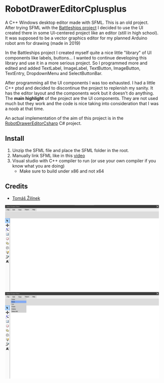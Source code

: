 # RobotDrawerEditorCplusplus

A C++ Windows desktop editor made with SFML. This is an old project. After trying SFML with the [Battleships project](https://github.com/TomasZilinek/Battleships) I decided to use the UI created there in some UI-centered project like an editor (still in high school). It was supposed to be a vector graphics editor for my planned Arduino robot arm for drawing (made in 2019)

In the Battleships project I created myself quite a nice little "library" of UI components like labels, buttons... I wanted to continue developing this library and use it in a more serious project. So I programmed more and edited and added TextLabel, ImageLabel, TextButton, ImageButton, TextEntry, DropdownMenu and SelectButtonBar.

After programming all the UI components I was too exhausted. I had a little C++ ptsd and decided to discontinue the project to replenish my sanity. It has the editor layout and the components work but it doesn't do anything. The <b>main highlight</b> of the project are the UI components. They are not used much but they work and the code is nice taking into consideration that I was a noob at that time.

An actual implementation of the aim of this project is in the [RobotDrawerEditorCsharp](https://github.com/TomasZilinek/RobotDrawerEditorCsharp) C# project.

## Install

1. Unzip the SFML file and place the SFML folder in the root.
2. Manually link SFML like in this [video](https://youtu.be/yEiZalvDOj4?si=K4HHl0B0l9rvDUVq)
3. Visual studio with C++ compiler to run (or use your own compiler if you know what you are doing)
   - Make sure to build under x86 and not x64

## Credits

- [Tomáš Žilínek](https://www.linkedin.com/in/tomaszilinek)

![image description](res/normal.png)
![image description](res/dropdown.png)
